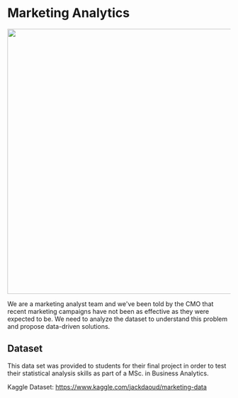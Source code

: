 # Marketing Analytics

<img src="https://www.haleymarketing.com/wp-content/uploads/2020/07/graphs-job-laptop-papers-590016-1.jpg" width="600px">

We are a marketing analyst team and we've been told by the CMO that recent marketing campaigns have not been as effective as they were expected to be. We need to analyze the dataset to understand this problem and propose data-driven solutions.

## Dataset

This data set was provided to students for their final project in order to test their statistical analysis skills as part of a MSc. in Business Analytics.

Kaggle Dataset: https://www.kaggle.com/jackdaoud/marketing-data